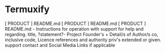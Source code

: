 # Termuxify

[ PRODUCT ] README.md
[ PRODUCT ] README.md
[ PRODUCT ] README.md - Instructions for operation with support for help and regarding. title, ?statement?- Project Founder's + Detail/s of Author/s co, inclusive code, Licence references and authority priv's extended or given. support contact and Social Media Links if applicable
